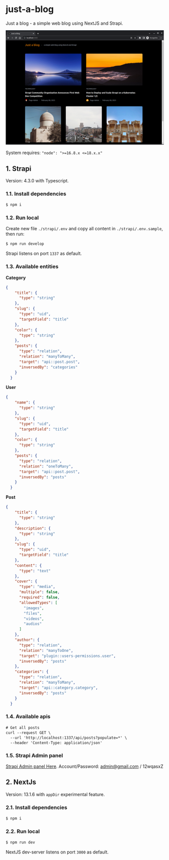 # just-a-blog
Just a blog - a simple web blog using NextJS and Strapi.

![Just a blog - a simple web blog using NextJS and Strapi](./images/homepage.png)


System requires:
`"node": ">=16.8.x <=18.x.x"`

## 1. Strapi
Version: 4.3.0 with Typescript.

### 1.1. Install dependencies

```sh
$ npm i
```

### 1.2. Run local
Create new file `./strapi/.env` and copy all content in `./strapi/.env.sample`, then run:

```sh
$ npm run develop
```

Strapi listens on port `1337` as default.

### 1.3. Available entities

**Category**
```json
{
    "title": {
      "type": "string"
    },
    "slug": {
      "type": "uid",
      "targetField": "title"
    },
    "color": {
      "type": "string"
    },
    "posts": {
      "type": "relation",
      "relation": "manyToMany",
      "target": "api::post.post",
      "inversedBy": "categories"
    }
  }
```

**User**
```json
{
    "name": {
      "type": "string"
    },
    "slug": {
      "type": "uid",
      "targetField": "title"
    },
    "color": {
      "type": "string"
    },
    "posts": {
      "type": "relation",
      "relation": "oneToMany",
      "target": "api::post.post",
      "inversedBy": "posts"
    }
  }
```

**Post**
```json
{
    "title": {
      "type": "string"
    },
    "description": {
      "type": "string"
    },
    "slug": {
      "type": "uid",
      "targetField": "title"
    },
    "content": {
      "type": "text"
    },
    "cover": {
      "type": "media",
      "multiple": false,
      "required": false,
      "allowedTypes": [
        "images",
        "files",
        "videos",
        "audios"
      ]
    },
    "author": {
      "type": "relation",
      "relation": "manyToOne",
      "target": "plugin::users-permissions.user",
      "inversedBy": "posts"
    },
    "categories": {
      "type": "relation",
      "relation": "manyToMany",
      "target": "api::category.category",
      "inversedBy": "posts"
    }
  }
```

### 1.4. Available apis
```
# Get all posts
curl --request GET \
  --url 'http://localhost:1337/api/posts?populate=*' \
  --header 'Content-Type: application/json'
```

### 1.5. Strapi Admin panel
[Strapi Admin panel Here](http://localhost:1337/).
Account/Password: admin@gmail.com / 12wqasxZ

## 2. NextJs
Version: 13.1.6 with `appDir` experimental feature.

### 2.1. Install dependencies

```sh
$ npm i
```

### 2.2. Run local

```sh
$ npm run dev
```

NextJS dev-server listens on port `3000` as default.
